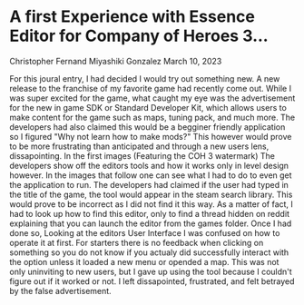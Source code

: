 # A first Experience with Essence Editor for Company of Heroes 3...

Christopher Fernand Miyashiki Gonzalez
March 10, 2023

  For this joural entry, I had decided I would try out something new. A new release to the franchise of my favorite game had recently come out. While I was super excited for the game, what caught my eye was the advertisement for the new in game SDK or Standard Developer Kit, which allows users to make content for the game such as maps, tuning pack, and much more. The developers had also claimed this would be a begginer friendly application so I figured "Why not learn how to make mods?" This however would prove to be more frustrating than anticipated and through a new users lens, dissapointing. In the first images (Featuring the COH 3 watermark) The developers show off the editors tools and how it works only in level design however. In the images that follow one can see what I had to do to even get the application to run. The developers had claimed if the user had typed in the title of the game, the tool would appear in the steam search library. This would prove to be incorrect as I did not find it this way. As a matter  of fact, I had to look up how to find this editor, only to find a thread hidden on reddit explaining that you can launch the editor from the games folder. Once I had done so, Looking at the editors User Interface I was confused on how to operate it at first. For starters there is no feedback when clicking on something so you do not know if you actualy did successfully interact with the option unless it loaded a new menu or opended a map. This was not only uninviting to new users, but I gave up using the tool because I couldn't figure out if it worked or not. I left dissapointed, frustrated, and felt betrayed by the false advertisement. 
